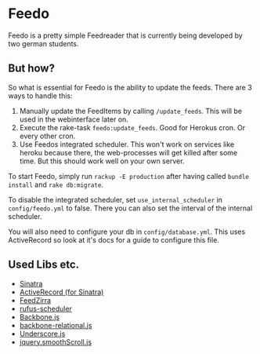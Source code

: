 # Feedo
Feedo is a pretty simple Feedreader that is currently being developed by two german students.

## But how?
So what is essential for Feedo is the ability to update the feeds. There are 3 ways to handle this:

1. Manually update the FeedItems by calling `/update_feeds`. This will be used in the webinterface later on.
2. Execute the rake-task `feedo:update_feeds`. Good for Herokus cron. Or every other cron.
3. Use Feedos integrated scheduler. This won't work on services like heroku because there, the web-processes will get killed after some time. But this should work well on your own server.

To start Feedo, simply run `rackup -E production` after having called `bundle install` and `rake db:migrate`.

To disable the integrated scheduler, set `use_internal_scheduler` in `config/feedo.yml` to false. There you can also set the interval of the internal scheduler.

You will also need to configure your db in `config/database.yml`. This uses ActiveRecord so look at it's docs for a guide to configure this file.

## Used Libs etc.

* [Sinatra](http://www.sinatrarb.com/)
* [ActiveRecord (for Sinatra)](https://github.com/bmizerany/sinatra-activerecord)
* [FeedZirra](https://github.com/pauldix/feedzirra)
* [rufus-scheduler](https://github.com/jmettraux/rufus-scheduler)
* [Backbone.js](http://backbonejs.org/)
* [backbone-relational.js](http://backbonerelational.org/)
* [Underscore.js](http://underscorejs.org/)
* [jquery.smoothScroll.js](https://github.com/predefined/jquery-smoothscroll)
